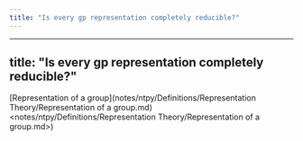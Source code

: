 ```yaml
---
title: "Is every gp representation completely reducible?"
---
```


---
title: "Is every gp representation completely reducible?"
---

[Representation of a group](notes/ntpy/Definitions/Representation Theory/Representation of a group.md)<notes/ntpy/Definitions/Representation Theory/Representation of a group.md>)
